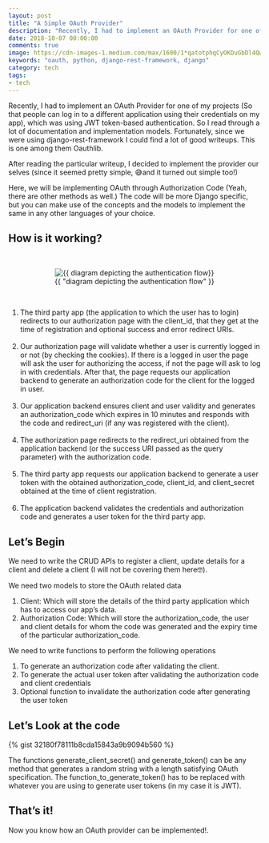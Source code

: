 ```yaml
---
layout: post
title: "A Simple OAuth Provider"
description: "Recently, I had to implement an OAuth Provider for one of my projects (So that people can log in to a different application using their credentials on my app), which was using JWT token-based authentication."
date: 2018-10-07 00:00:00
comments: true
image: https://cdn-images-1.medium.com/max/1600/1*qatotphqCyOKDuGbDl4Qwg.jpeg
keywords: "oauth, python, django-rest-framework, django"
category: tech
tags:
- tech
---
```

Recently, I had to implement an OAuth Provider for one of my projects (So that people can log in to a different application using their credentials on my app), which was using JWT token-based authentication. So I read through a lot of documentation and implementation models. Fortunately, since we were using django-rest-framework I could find a lot of good writeups. This is one among them Oauthlib.

After reading the particular writeup, I decided to implement the provider our selves (since it seemed pretty simple, 😅and it turned out simple too!)

Here, we will be implementing OAuth through Authorization Code (Yeah, there are other methods as well.) The code will be more Django specific, but you can make use of the concepts and the models to implement the same in any other languages of your choice.

## How is it working?
<br>
<figure class="image"><center>
    <img src="https://cdn-images-1.medium.com/max/1600/1*HcZ1gZ_7SbeY6V5h6N13Pw.jpeg" alt="{{ diagram depicting the authentication flow}}">
    <figcaption>{{ "diagram depicting the authentication flow" }}</figcaption>
</center>
  </figure>
<br>

1. The third party app (the application to which the user has to login) redirects to our authorization page with the client_id, that they get at the time of registration and optional success and error redirect URIs.<br><br>
2. Our authorization page will validate whether a user is currently logged in or not (by checking the cookies). If there is a logged in user the page will ask the user for authorizing the access, if not the page will ask to log in with credentials. After that, the page requests our application backend to generate an authorization code for the client for the logged in user.<br><br>
3. Our application backend ensures client and user validity and generates an authorization_code which expires in 10 minutes and responds with the code and redirect_uri (if any was registered with the client).<br><br>
4. The authorization page redirects to the redirect_uri obtained from the application backend (or the success URI passed as the query parameter) with the authorization code.<br><br>
5. The third party app requests our application backend to generate a user token with the obtained authorization_code, client_id, and client_secret obtained at the time of client registration.<br><br>
6. The application backend validates the credentials and authorization code and generates a user token for the third party app.

## Let’s Begin

We need to write the CRUD APIs to register a client, update details for a client and delete a client (I will not be covering them here🤓).

We need two models to store the OAuth related data

1. Client: Which will store the details of the third party application which has to access our app’s data.
2. Authorization Code: Which will store the authorization_code, the user and client details for whom the code was generated and the expiry time of the particular authorization_code.

We need to write functions to perform the following operations

1. To generate an authorization code after validating the client.
2. To generate the actual user token after validating the authorization code and client credentials
3. Optional function to invalidate the authorization code after generating the user token

## Let’s Look at the code

{% gist 32180f78111b8cda15843a9b9094b560 %}

The functions generate_client_secret() and generate_token() can be any method that generates a random string with a length satisfying OAuth specification. The function_to_generate_token() has to be replaced with whatever you are using to generate user tokens (in my case it is JWT).

## That’s it!

Now you know how an OAuth provider can be implemented!.
